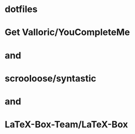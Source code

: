 # dotfiles

# Get Valloric/YouCompleteMe 
# and 
# scrooloose/syntastic
# and 
# LaTeX-Box-Team/LaTeX-Box

